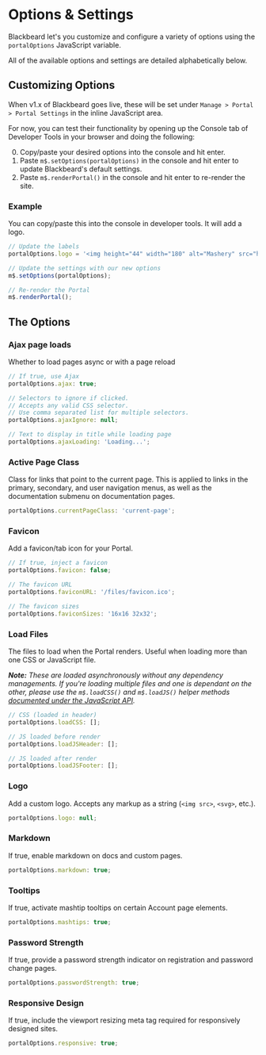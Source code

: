 # Options & Settings

Blackbeard let's you customize and configure a variety of options using the `portalOptions` JavaScript variable.

All of the available options and settings are detailed alphabetically below.

## Customizing Options

When v1.x of Blackbeard goes live, these will be set under `Manage > Portal > Portal Settings` in the inline JavaScript area.

For now, you can test their functionality by opening up the Console tab of Developer Tools in your browser and doing the following:

0. Copy/paste your desired options into the console and hit enter.
0. Paste `m$.setOptions(portalOptions)` in the console and hit enter to update Blackbeard's default settings.
0. Paste `m$.renderPortal()` in the console and hit enter to re-render the site.

### Example

You can copy/paste this into the console in developer tools. It will add a logo.

```js
// Update the labels
portalOptions.logo = '<img height="44" width="180" alt="Mashery" src="https://support.mashery.com/files/tibco-mashery.jpg">';

// Update the settings with our new options
m$.setOptions(portalOptions);

// Re-render the Portal
m$.renderPortal();
```

## The Options

### Ajax page loads
Whether to load pages async or with a page reload

```js
// If true, use Ajax
portalOptions.ajax: true;

// Selectors to ignore if clicked.
// Accepts any valid CSS selector.
// Use comma separated list for multiple selectors.
portalOptions.ajaxIgnore: null;

// Text to display in title while loading page
portalOptions.ajaxLoading: 'Loading...';
```

### Active Page Class
Class for links that point to the current page. This is applied to links in the primary, secondary, and user navigation menus, as well as the documentation submenu on documentation pages.

```js
portalOptions.currentPageClass: 'current-page';
```

### Favicon
Add a favicon/tab icon for your Portal.

```js
// If true, inject a favicon
portalOptions.favicon: false;

// The favicon URL
portalOptions.faviconURL: '/files/favicon.ico';

// The favicon sizes
portalOptions.faviconSizes: '16x16 32x32';
```

### Load Files
The files to load when the Portal renders. Useful when loading more than one CSS or JavaScript file.

*__Note:__ These are loaded asynchronously without any dependency managements. If you're loading multiple files and one is dependant on the other, please use the `m$.loadCSS()` and `m$.loadJS()` helper methods [documented under the JavaScript API](/docs/read/customizing/API).*

```js
// CSS (loaded in header)
portalOptions.loadCSS: [];

// JS loaded before render
portalOptions.loadJSHeader: [];

// JS loaded after render
portalOptions.loadJSFooter: [];
```

### Logo
Add a custom logo. Accepts any markup as a string (`<img src>`, `<svg>`, etc.).

```js
portalOptions.logo: null;
```

### Markdown
If true, enable markdown on docs and custom pages.

```js
portalOptions.markdown: true;
```

### Tooltips
If true, activate mashtip tooltips on certain Account page elements.

```js
portalOptions.mashtips: true;
```

### Password Strength
If true, provide a password strength indicator on registration and password change pages.

```js
portalOptions.passwordStrength: true;
```

### Responsive Design
If true, include the viewport resizing meta tag required for responsively designed sites.

```js
portalOptions.responsive: true;
```